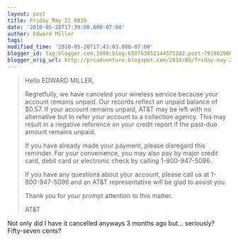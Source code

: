 ```yaml
---
layout: post
title: Friday May 21 0839
date: '2010-05-20T17:39:00.000-07:00'
author: Edward Miller
tags: 
modified_time: '2010-05-20T17:43:03.088-07:00'
blogger_id: tag:blogger.com,1999:blog-650763852144575282.post-7919629602999430114
blogger_orig_url: http://prcadventure.blogspot.com/2010/05/friday-may-21-0839.html
---
```


<blockquote>Hello EDWARD MILLER,


Regretfully, we have canceled your wireless service because your account remains unpaid. Our records reflect an unpaid balance of $0.57. If your account remains unpaid, AT&T may be left with no alternative but to refer your account to a collection agency. This may result in a negative reference on your credit report if the past-due amount remains unpaid. 

If you have already made your payment, please disregard this reminder. For your convenience, you may also pay by major credit card, debit card or electronic check by calling 1-800-947-5096. 

If you have any questions about your account, please call us at 1-800-947-5096 and an AT&T representative will be glad to assist you. 

Thank you for your prompt attention to this matter. 


AT&T </blockquote>

Not only did I have it cancelled anyways 3 months ago but... seriously? Fifty-seven cents?
